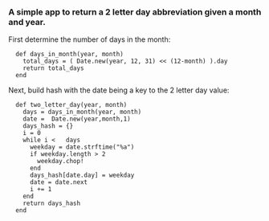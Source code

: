 ### A simple app to return a 2 letter day abbreviation given a month and year.

First determine the number of days in the month:

```
  def days_in_month(year, month)
    total_days = ( Date.new(year, 12, 31) << (12-month) ).day
    return total_days
  end

```
Next, build hash  with the date being a key to the 2 letter day value:

```
  def two_letter_day(year, month)
    days = days_in_month(year, month)  
    date =  Date.new(year,month,1)
    days_hash = {}
    i = 0
    while i <   days 
      weekday = date.strftime("%a")
      if weekday.length > 2
        weekday.chop!
      end
      days_hash[date.day] = weekday
      date = date.next
      i += 1
    end
    return days_hash
  end

```


